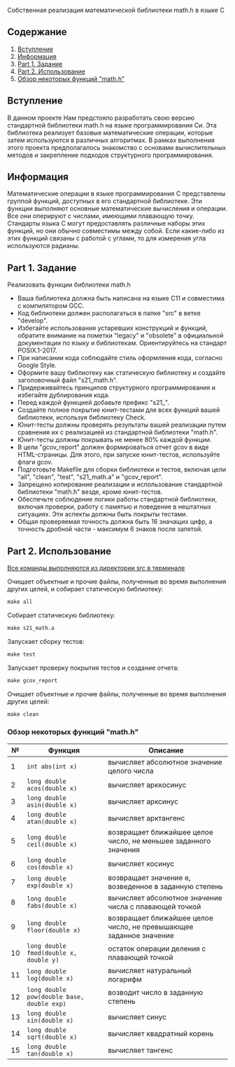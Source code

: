 Собственная реализация математической библиотеки math.h в языке C

## Содержание
1. [Вступление](https://github.com/Aramil326/math.h#%D0%B2%D1%81%D1%82%D1%83%D0%BF%D0%BB%D0%B5%D0%BD%D0%B8%D0%B5)
2. [Информация](https://github.com/Aramil326/math.h#%D0%B8%D0%BD%D1%84%D0%BE%D1%80%D0%BC%D0%B0%D1%86%D0%B8%D1%8F)
3. [Part 1. Задание](https://github.com/Aramil326/math.h#part-1-%D0%B7%D0%B0%D0%B4%D0%B0%D0%BD%D0%B8%D0%B5)
4. [Part 2. Использование](https://github.com/Aramil326/math.h#part-2-%D0%B8%D1%81%D0%BF%D0%BE%D0%BB%D1%8C%D0%B7%D0%BE%D0%B2%D0%B0%D0%BD%D0%B8%D0%B5)
5. [Обзор некоторых функций "math.h"](https://github.com/Aramil326/math.h#part-2-%D0%B8%D1%81%D0%BF%D0%BE%D0%BB%D1%8C%D0%B7%D0%BE%D0%B2%D0%B0%D0%BD%D0%B8%D0%B5)

## Вступление

В данном проекте Нам предстояло разработать свою версию стандартной библиотеки math.h на языке программирования Си. Эта библиотека реализует базовые математические операции, которые затем используются в различных алгоритмах. В рамках выполнения этого проекта предполагалось знакомство с основами вычислительных методов и закрепление подходов структурного программирования.

## Информация

Математические операции в языке программирования C представлены группой функций, доступных в его стандартной библиотеке. Эти функции выполняют основные математические вычисления и операции. Все они оперируют с числами, имеющими плавающую точку. Стандарты языка C могут предоставлять различные наборы этих функций, но они обычно совместимы между собой. Если какие-либо из этих функций связаны с работой с углами, то для измерения угла используются радианы.

## Part 1. Задание

Реализовать функции библиотеки math.h

- Ваша библиотека должна быть написана на языке C11 и совместима с компилятором GCC.
- Код библиотеки должен располагаться в папке "src" в ветке "develop".
- Избегайте использования устаревших конструкций и функций, обратите внимание на пометки "legacy" и "obsolete" в официальной документации по языку и библиотекам. Ориентируйтесь на стандарт POSIX.1-2017.
- При написании кода соблюдайте стиль оформления кода, согласно Google Style.
- Оформите вашу библиотеку как статическую библиотеку и создайте заголовочный файл "s21_math.h".
- Придерживайтесь принципов структурного программирования и избегайте дублирования кода.
- Перед каждой функцией добавьте префикс "s21_".
- Создайте полное покрытие юнит-тестами для всех функций вашей библиотеки, используя библиотеку Check.
- Юнит-тесты должны проверять результаты вашей реализации путем сравнения их с реализацией из стандартной библиотеки "math.h".
- Юнит-тесты должны покрывать не менее 80% каждой функции.
- В цели "gcov_report" должен формироваться отчет gcov в виде HTML-страницы. Для этого, при запуске юнит-тестов, используйте флаги gcov.
- Подготовьте Makefile для сборки библиотеки и тестов, включая цели "all", "clean", "test", "s21_math.a" и "gcov_report".
- Запрещено копирование реализации и использование стандартной библиотеки "math.h" везде, кроме юнит-тестов.
- Обеспечьте соблюдение логики работы стандартной библиотеки, включая проверки, работу с памятью и поведение в нештатных ситуациях. Эти аспекты должны быть покрыты тестами.
- Общая проверяемая точность должна быть 16 значащих цифр, а точность дробной части - максимум 6 знаков после запятой.


## Part 2. Использование

<u> Все команды выполняются из директории src в терминале</u>  

Очищает объектные и прочие файлы, полученные во время выполнения других целей, и собирает статическую библиотеку:  
```makefile
make all
```

Собирает статическую библиотеку:  
```makefile
make s21_math.a
```

Запускает сборку тестов:  
```makefile
make test
```

Запускает проверку покрытия тестов и создание отчета:  
```makefile
make gcov_report
```

Очищает объектные и прочие файлы, полученные во время выполнения других целей:  
```makefile
make clean
```


### Обзор некоторых функций "math.h"

| №  | Функция                                    | Описание                                                           |
|----|--------------------------------------------|--------------------------------------------------------------------|
| 1  | `int abs(int x)`                           | вычисляет абсолютное значение целого числа                         |
| 2  | `long double acos(double x)`               | вычисляет арккосинус                                               |
| 3  | `long double asin(double x)`               | вычисляет арксинус                                                 |
| 4  | `long double atan(double x)`               | вычисляет арктангенс                                               |
| 5  | `long double ceil(double x)`               | возвращает ближайшее целое число, не меньшее заданного значения    |
| 6  | `long double cos(double x)`                | вычисляет косинус                                                  |
| 7  | `long double exp(double x)`                | возвращает значение e, возведенное в заданную степень              |
| 8  | `long double fabs(double x)`               | вычисляет абсолютное значение числа с плавающей точкой             |
| 9  | `long double floor(double x)`              | возвращает ближайшее целое число, не превышающее заданное значение |
| 10 | `long double fmod(double x, double y)`     | остаток операции деления с плавающей точкой                        |
| 11 | `long double log(double x)`                | вычисляет натуральный логарифм                                     |
| 12 | `long double pow(double base, double exp)` | возводит число в заданную степень                                  |
| 13 | `long double sin(double x)`                | вычисляет синус                                                    |
| 14 | `long double sqrt(double x)`               | вычисляет квадратный корень                                        |
| 15 | `long double tan(double x)`                | вычисляет тангенс                                                  |  



